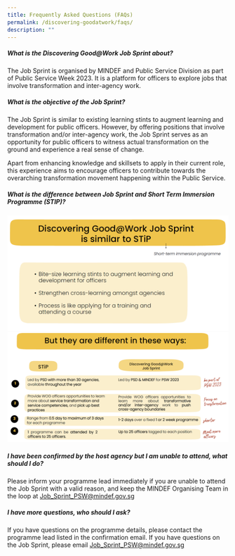 ```yaml
---
title: Frequently Asked Questions (FAQs)
permalink: /discovering-goodatwork/faqs/
description: ""
---
```

<script src="[https://assets.dcube.cloud/scripts/wogaa.js](https://assets.dcube.cloud/scripts/wogaa.js)\"></script>
##### **What is the Discovering Good@Work Job Sprint about?** 

The Job Sprint is organised by MINDEF and Public Service Division as part of Public Service Week 2023. It is a platform for officers to explore jobs that involve transformation and inter-agency work.

##### **What is the objective of the Job Sprint?**  

The Job Sprint is similar to existing learning stints to augment learning and development for public officers. However, by offering positions that involve transformation and/or inter-agency work, the Job Sprint serves as an opportunity for public officers to witness actual transformation on the ground and experience a real sense of change. 

Apart from enhancing knowledge and skillsets to apply in their current role, this experience aims to encourage officers to contribute towards the overarching transformation movement happening within the Public Service.

##### **What is the difference between Job Sprint and Short Term Immersion Programme (STIP)?** 

![](/images/JS%20Gen/stip%20similar.png)
![](/images/JS%20Gen/stip%20diff.png)

##### **I have been confirmed by the host agency but I am unable to attend, what should I do?** 

Please inform your programme lead immediately if you are unable to attend the Job Sprint with a valid reason, and keep the MINDEF Organising Team in the loop at [Job_Sprint_PSW@mindef.gov.sg](Job_Sprint_PSW@mindef.gov.sg) 

##### **I have more questions, who should I ask?** 
If you have questions on the programme details, please contact the programme lead listed in the confirmation email. If you have questions on the Job Sprint, please email [Job_Sprint_PSW@mindef.gov.sg](Job_Sprint_PSW@mindef.gov.sg)